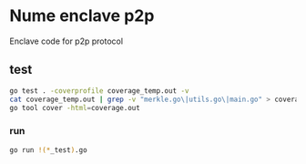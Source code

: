 # Nume enclave p2p

Enclave code for p2p protocol

## test

```sh
go test . -coverprofile coverage_temp.out -v
cat coverage_temp.out | grep -v "merkle.go\|utils.go\|main.go" > coverage.out
go tool cover -html=coverage.out
```

### run

```sh
go run !(*_test).go
```
